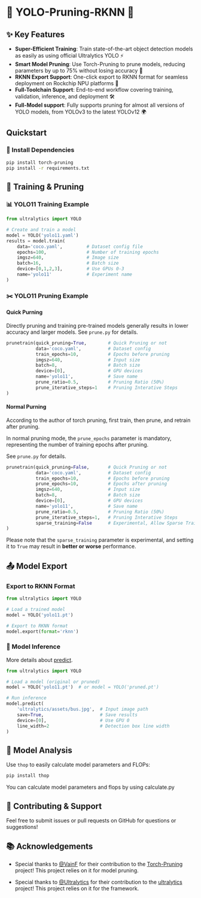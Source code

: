# 🚀 YOLO-Pruning-RKNN 🚀

## ✨ Key Features
- **Super-Efficient Training**: Train state-of-the-art object detection models as easily as using official Ultralytics YOLO ⚡
- **Smart Model Pruning**: Use Torch-Pruning to prune models, reducing parameters by up to ​75% without losing accuracy 🎯
- **RKNN Export Support**: One-click export to RKNN format for seamless deployment on Rockchip NPU platforms 🚀
- **Full-Toolchain Support**: End-to-end workflow covering training, validation, inference, and deployment 🛠️
- **Full-Model support**: Fully supports pruning for almost all versions of YOLO models, from YOLOv3 to the latest YOLOv12 🌍

## Quickstart
### 🔧 Install Dependencies
```bash
pip install torch-pruning 
pip install -r requirements.txt
```
## 🚂 Training & Pruning
### 📊 YOLO11 Training Example
```python
from ultralytics import YOLO

# Create and train a model
model = YOLO('yolo11.yaml')
results = model.train(
    data='coco.yaml',         # Dataset config file
    epochs=100,               # Number of training epochs
    imgsz=640,                # Image size
    batch=16,                 # Batch size
    device=[0,1,2,3],         # Use GPUs 0-3
    name='yolo11'             # Experiment name
)
```
### ✂️ YOLO11 Pruning Example

#### Quick Purning

Directly pruning and training pre-trained models generally results in lower accuracy and larger models. See `prune.py` for details.

```python
prunetrain(quick_pruning=True,        # Quick Pruning or not
           data='coco.yaml',          # Dataset config
           train_epochs=10,           # Epochs before pruning
           imgsz=640,                 # Input size
           batch=8,                   # Batch size
           device=[0],                # GPU devices
           name='yolo11',             # Save name
           prune_ratio=0.5,           # Pruning Ratio (50%)
           prune_iterative_steps=1    # Pruning Interative Steps
)
```

#### Normal Purning

According to the author of torch pruning, first train, then prune, and retrain after pruning.

In normal pruning mode, the `prune_epochs` parameter is mandatory, representing the number of training epochs after pruning. 

See `prune.py` for details.

```python
prunetrain(quick_pruning=False,       # Quick Pruning or not
           data='coco.yaml',          # Dataset config
           train_epochs=10,           # Epochs before pruning
           prune_epochs=10,           # Epochs after pruning 
           imgsz=640,                 # Input size
           batch=8,                   # Batch size
           device=[0],                # GPU devices
           name='yolo11',             # Save name
           prune_ratio=0.5,           # Pruning Ratio (50%)
           prune_iterative_steps=1,   # Pruning Interative Steps
           sparse_training=False      # Experimental, Allow Sparse Training Before Pruning
)
```

Please note that the `sparse_training` parameter is experimental, and setting it to `True` may result in **better or worse** performance.

## 📤 Model Export

### Export to RKNN Format
```python
from ultralytics import YOLO

# Load a trained model
model = YOLO('yolo11.pt')

# Export to RKNN format
model.export(format='rknn')
```

### 🔮 Model Inference

More details about [predict](https://docs.ultralytics.com/modes/predict/).
```python
from ultralytics import YOLO

# Load a model (original or pruned)
model = YOLO('yolo11.pt')  # or model = YOLO('pruned.pt')

# Run inference
model.predict(
    'ultralytics/assets/bus.jpg',  # Input image path
    save=True,                     # Save results
    device=[0],                    # Use GPU 0
    line_width=2                   # Detection box line width
)
```

## 🔢 Model Analysis
Use `thop` to easily calculate model parameters and FLOPs:
```bash
pip install thop
```
You can calculate model parameters and flops by using calculate.py

## 🤝 Contributing & Support
Feel free to submit issues or pull requests on GitHub for questions or suggestions!

## 📚 Acknowledgements

- Special thanks to [@VainF](https://github.com/VainF) for their contribution to the [Torch-Pruning](https://github.com/VainF/Torch-Pruning) project! This project relies on it for model pruning.

- Special thanks to [@Ultralytics](https://github.com/ultralytics) for their contribution to the [ultralytics](https://github.com/ultralytics/ultralytics) project! This project relies on it for the framework.